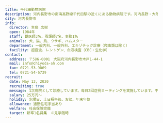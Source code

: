 ```yaml
---
title: 千代田動物病院
description: 河内長野市の南海高野線千代田駅の近くにある動物病院です。河内長野・大阪狭山・富田林の間に位置しています。地域密着型の動物病院として、一次診療を主として診療しています。
city: 河内長野市
info:
  director: 生島 広樹
  open: 1984年
  staff: 獣医師3名、看護師7名、事務1名
  animals: 犬、猫、鳥、ウサギ、ハムスター
  department: 一般内科、一般外科、エキゾチック診療（爬虫類は除く）
  facility: 超音波、レントゲン、血液検査（CBC・生化学）
contact:
  address: 〒586-0001　大阪府河内長野市木戸1-44-1
  mail: info@chiyoda-ah.com
  fax: 0721-53-9069
  tel: 0721-54-6739
recruit:
  date: May 13, 2020
  recruiting: true
  message: 1次病院として診療しています。毎日2回症例ミーティングを実施しています。不安な症例があれば、その際に質問・相談することができます。症例ごとの担当医制をとっており、疾患が治るまで経過が見れます。
  salary: 25万円〜
  holiday: 水曜日、土日祝午後、お盆、年末年始
  allowance: 通勤住宅手当あり
  welfare: 社会保険完備
  target: 新卒1名募集　※見学随時
---
```

